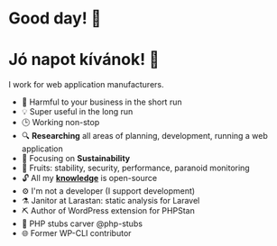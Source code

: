 # Good day! 👋

# Jó napot kívánok! 👋

I work for web application manufacturers.

- 👹 Harmful to your business in the short run
- 💡 Super useful in the long run
- 🕒 Working non-stop
- 🔍 **Researching** all areas of planning, development, running a web application
- 🎯 Focusing on **Sustainability**
- 🍇 Fruits: stability, security, performance, paranoid monitoring
- 🔓 All my [**knowledge**](https://github.com/szepeviktor/debian-server-tools#readme) is open-source
- ⚙️ I'm not a developer (I support development)
- ⚗️ Janitor at Larastan: static analysis for Laravel
- ⛏️ Author of WordPress extension for PHPStan
- 🌳 PHP stubs carver @php-stubs
- 🌐 Former WP-CLI contributor
